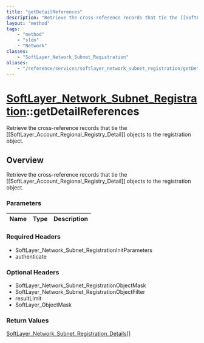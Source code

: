 ```yaml
---
title: "getDetailReferences"
description: "Retrieve the cross-reference records that tie the [[SoftLayer_Account_Regional_Registry_Detail]] objects to the registra... "
layout: "method"
tags:
    - "method"
    - "sldn"
    - "Network"
classes:
    - "SoftLayer_Network_Subnet_Registration"
aliases:
    - "/reference/services/softlayer_network_subnet_registration/getDetailReferences"
---
```

# [SoftLayer_Network_Subnet_Registration](/reference/services/SoftLayer_Network_Subnet_Registration)::getDetailReferences

Retrieve the cross-reference records that tie the [[SoftLayer_Account_Regional_Registry_Detail]] objects to the registration object.


## Overview 
Retrieve the cross-reference records that tie the [[SoftLayer_Account_Regional_Registry_Detail]] objects to the registration object.

### Parameters 
|Name | Type | Description |
| --- | --- | --- |


### Required Headers
* SoftLayer_Network_Subnet_RegistrationInitParameters
* authenticate

### Optional Headers
* SoftLayer_Network_Subnet_RegistrationObjectMask
* SoftLayer_Network_Subnet_RegistrationObjectFilter
* resultLimit
* SoftLayer_ObjectMask

### Return Values
<a href='/reference/datatypes/SoftLayer_Network_Subnet_Registration_Details'>SoftLayer_Network_Subnet_Registration_Details[] </a>

